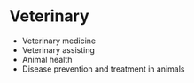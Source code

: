 # Veterinary

- Veterinary medicine
- Veterinary assisting
- Animal health
- Disease prevention and treatment in animals